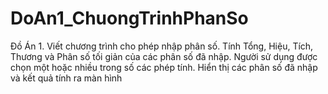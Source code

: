 # DoAn1_ChuongTrinhPhanSo
 Đồ Án 1. Viết chương trình cho phép nhập phân số. Tính Tổng, Hiệu, Tích, Thương và Phân số tối giản của các phân số đã nhập. Người sử dụng được chọn một hoặc nhiều trong số các phép tính. Hiển thị các phân số đã nhập và kết quả tính ra màn hình
